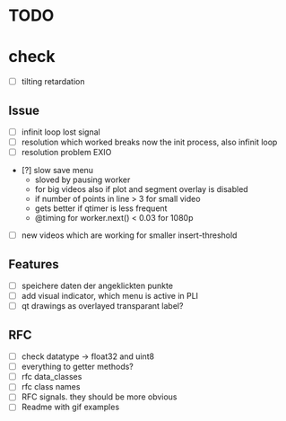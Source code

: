 # TODO

# check

- [ ] tilting retardation

## Issue

- [ ] infinit loop lost signal
- [ ] resolution which worked breaks now the init process, also infinit loop
- [ ] resolution problem EXIO

- [?] slow save menu
  - sloved by pausing worker
  - for big videos also if plot and segment overlay is disabled
  - if number of points in line > 3 for small video
  - gets better if qtimer is less frequent
  - @timing for worker.next() < 0.03 for 1080p
- [ ] new videos which are working for smaller insert-threshold

## Features

- [ ] speichere daten der angeklickten punkte
- [ ] add visual indicator, which menu is active in PLI
- [ ] qt drawings as overlayed transparant label?

## RFC

- [ ] check datatype -> float32 and uint8
- [ ] everything to getter methods?
- [ ] rfc data_classes
- [ ] rfc class names
- [ ] RFC signals. they should be more obvious
- [ ] Readme with gif examples
